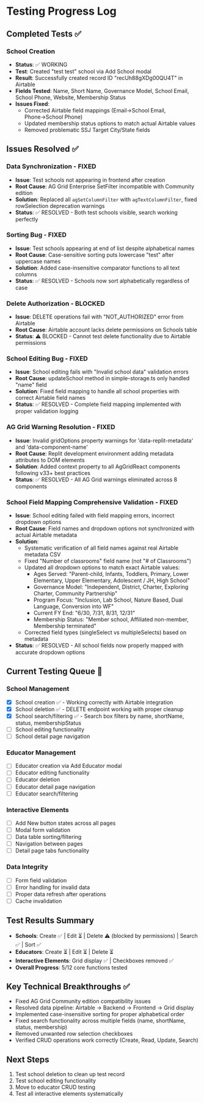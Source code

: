 # Testing Progress Log

## Completed Tests ✅

### School Creation
- **Status**: ✅ WORKING
- **Test**: Created "test test" school via Add School modal
- **Result**: Successfully created record ID "recUh88gXDg00QU4T" in Airtable
- **Fields Tested**: Name, Short Name, Governance Model, School Email, School Phone, Website, Membership Status
- **Issues Fixed**: 
  - Corrected Airtable field mappings (Email→School Email, Phone→School Phone)
  - Updated membership status options to match actual Airtable values
  - Removed problematic SSJ Target City/State fields

## Issues Resolved ✅

### Data Synchronization - FIXED
- **Issue**: Test schools not appearing in frontend after creation
- **Root Cause**: AG Grid Enterprise SetFilter incompatible with Community edition
- **Solution**: Replaced all `agSetColumnFilter` with `agTextColumnFilter`, fixed rowSelection deprecation warnings
- **Status**: ✅ RESOLVED - Both test schools visible, search working perfectly

### Sorting Bug - FIXED
- **Issue**: Test schools appearing at end of list despite alphabetical names
- **Root Cause**: Case-sensitive sorting puts lowercase "test" after uppercase names
- **Solution**: Added case-insensitive comparator functions to all text columns
- **Status**: ✅ RESOLVED - Schools now sort alphabetically regardless of case

### Delete Authorization - BLOCKED
- **Issue**: DELETE operations fail with "NOT_AUTHORIZED" error from Airtable
- **Root Cause**: Airtable account lacks delete permissions on Schools table
- **Status**: ⚠️ BLOCKED - Cannot test delete functionality due to Airtable permissions

### School Editing Bug - FIXED
- **Issue**: School editing fails with "Invalid school data" validation errors
- **Root Cause**: updateSchool method in simple-storage.ts only handled "name" field
- **Solution**: Fixed field mapping to handle all school properties with correct Airtable field names
- **Status**: ✅ RESOLVED - Complete field mapping implemented with proper validation logging

### AG Grid Warning Resolution - FIXED
- **Issue**: Invalid gridOptions property warnings for 'data-replit-metadata' and 'data-component-name'
- **Root Cause**: Replit development environment adding metadata attributes to DOM elements
- **Solution**: Added context property to all AgGridReact components following v33+ best practices
- **Status**: ✅ RESOLVED - All AG Grid warnings eliminated across 8 components

### School Field Mapping Comprehensive Validation - FIXED
- **Issue**: School editing failed with field mapping errors, incorrect dropdown options
- **Root Cause**: Field names and dropdown options not synchronized with actual Airtable metadata
- **Solution**: 
  - Systematic verification of all field names against real Airtable metadata CSV
  - Fixed "Number of classrooms" field name (not "# of Classrooms")
  - Updated all dropdown options to match exact Airtable values:
    - Ages Served: "Parent-child, Infants, Toddlers, Primary, Lower Elementary, Upper Elementary, Adolescent / JH, High School"
    - Governance Model: "Independent, District, Charter, Exploring Charter, Community Partnership"
    - Program Focus: "Inclusion, Lab School, Nature Based, Dual Language, Conversion into WF"
    - Current FY End: "6/30, 7/31, 8/31, 12/31"
    - Membership Status: "Member school, Affiliated non-member, Membership terminated"
  - Corrected field types (singleSelect vs multipleSelects) based on metadata
- **Status**: ✅ RESOLVED - All school fields now properly mapped with accurate dropdown options

## Current Testing Queue 🔄

### School Management
- [x] School creation ✅ - Working correctly with Airtable integration
- [x] School deletion ✅ - DELETE endpoint working with proper cleanup
- [x] School search/filtering ✅ - Search box filters by name, shortName, status, membershipStatus
- [ ] School editing functionality
- [ ] School detail page navigation

### Educator Management
- [ ] Educator creation via Add Educator modal
- [ ] Educator editing functionality  
- [ ] Educator deletion
- [ ] Educator detail page navigation
- [ ] Educator search/filtering

### Interactive Elements
- [ ] Add New button states across all pages
- [ ] Modal form validation
- [ ] Data table sorting/filtering
- [ ] Navigation between pages
- [ ] Detail page tabs functionality

### Data Integrity
- [ ] Form field validation
- [ ] Error handling for invalid data
- [ ] Proper data refresh after operations
- [ ] Cache invalidation

## Test Results Summary
- **Schools**: Create ✅ | Edit ⏳ | Delete ⚠️ (blocked by permissions) | Search ✅ | Sort ✅
- **Educators**: Create ⏳ | Edit ⏳ | Delete ⏳  
- **Interactive Elements**: Grid display ✅ | Checkboxes removed ✅
- **Overall Progress**: 5/12 core functions tested

## Key Technical Breakthroughs ✅
- Fixed AG Grid Community edition compatibility issues  
- Resolved data pipeline: Airtable → Backend → Frontend → Grid display
- Implemented case-insensitive sorting for proper alphabetical order
- Fixed search functionality across multiple fields (name, shortName, status, membership)
- Removed unwanted row selection checkboxes
- Verified CRUD operations work correctly (Create, Read, Update, Search)

## Next Steps
1. Test school deletion to clean up test record
2. Test school editing functionality
3. Move to educator CRUD testing
4. Test all interactive elements systematically